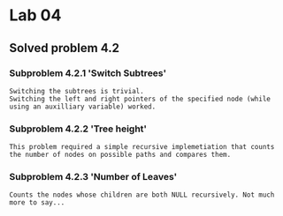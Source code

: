 # Lab 04

## Solved problem 4.2

### Subproblem 4.2.1 'Switch Subtrees'

	Switching the subtrees is trivial.
	Switching the left and right pointers of the specified node (while using an auxilliary variable) worked.
	
### Subproblem 4.2.2 'Tree height'

	This problem required a simple recursive implemetiation that counts the number of nodes on possible paths and compares them.

### Subproblem 4.2.3 'Number of Leaves'

	Counts the nodes whose children are both NULL recursively. Not much more to say...